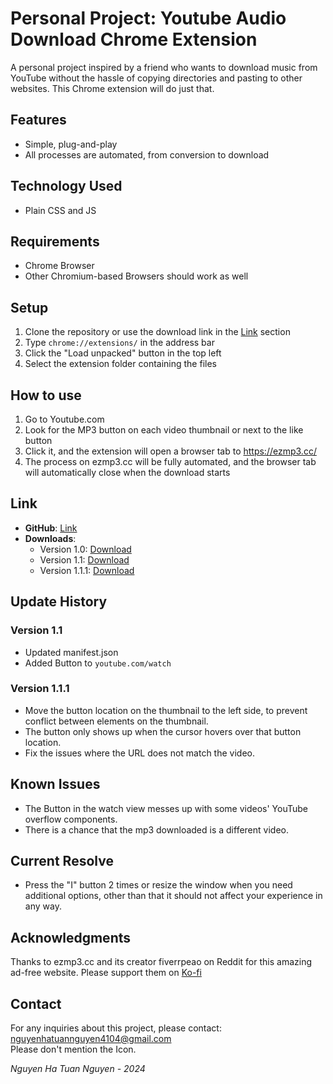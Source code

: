 # Personal Project: Youtube Audio Download Chrome Extension

A personal project inspired by a friend who wants to download music from YouTube without the hassle of copying directories and pasting to other websites. This Chrome extension will do just that.

## Features
- Simple, plug-and-play
- All processes are automated, from conversion to download

## Technology Used
- Plain CSS and JS

## Requirements
- Chrome Browser
- Other Chromium-based Browsers should work as well

## Setup
1. Clone the repository or use the download link in the [Link](#link) section
2. Type `chrome://extensions/` in the address bar
3. Click the "Load unpacked" button in the top left
4. Select the extension folder containing the files

## How to use
1. Go to Youtube.com
2. Look for the MP3 button on each video thumbnail or next to the like button
3. Click it, and the extension will open a browser tab to https://ezmp3.cc/
4. The process on ezmp3.cc will be fully automated, and the browser tab will automatically close when the download starts

## Link
- **GitHub**: [Link](https://github.com/AsahiOw/Youtube-video-audio-download)
- **Downloads**:
  - Version 1.0: [Download](https://drive.google.com/file/d/1ThX7qY1tl3HhQmTmSgnWyCmR6ZDCK57H)
  - Version 1.1: [Download](https://drive.google.com/file/d/1CQ5kxKszGDKCXpfVVec7m9cDNt-JtnaR)
  - Version 1.1.1: [Download](https://drive.google.com/file/d/1JHIlkK33O5g2tM-bqNSmmRSxndrGltfs/view)
## Update History
### Version 1.1
- Updated manifest.json
- Added Button to `youtube.com/watch`

### Version 1.1.1
- Move the button location on the thumbnail to the left side, to prevent conflict between elements on the thumbnail.
- The button only shows up when the cursor hovers over that button location.
- Fix the issues where the URL does not match the video.

## Known Issues
- The Button in the watch view messes up with some videos' YouTube overflow components.
- There is a chance that the mp3 downloaded is a different video.

## Current Resolve
- Press the "I" button 2 times or resize the window when you need additional options, other than that it should not affect your experience in any way.

## Acknowledgments
Thanks to ezmp3.cc and its creator fiverrpeao on Reddit for this amazing ad-free website. Please support them on [Ko-fi](https://ko-fi.com/ezmp3)

## Contact
For any inquiries about this project, please contact:  
nguyenhatuannguyen4104@gmail.com  
Please don't mention the Icon.

*Nguyen Ha Tuan Nguyen - 2024*
